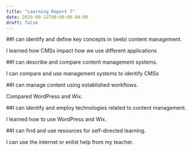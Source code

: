 ```yaml
---
title: "Learning Report 7"
date: 2020-09-12T00:00:00-04:00
draft: false
---
```


##I can identify and define key concepts in (web) content management.
 
I learned how CMSs impact how we use different applications

##I can describe and compare content management systems.

I can compare and use management systems to identify CMSs

##I can manage content using established workflows.

Compared WordPress and Wix. 

##I can identify and employ technologies related to content management.

I learned how to use WordPress and Wix.

##I can find and use resources for self-directed learning.

I can use the internet or enlist help from my teacher.

